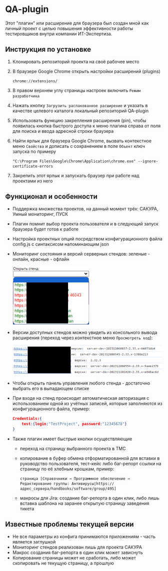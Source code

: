 # QA-plugin

Этот "плагин" или расширение для браузера был создан мной как личный проект с целью повышения эффективности работы тестировщиков внутри компании ИТ-Экспертиза.

## Инструкция по установке

1. Клонировать репозиторий проекта на своё рабочее место
1. В браузере Google Chrome открыть настройки расширений (plugins)

    ```link
    chrome://extensions/
    ```

1. В правом верхнем углу страницы настроек включить `Режим разработчика`
1. Нажать кнопку `Загрузить распакованное расширение` и указать в качестве целевого каталога локальный репозиторий QA-plugin
1. Использовать функцию закрепления расширения (pin), чтобы появилась кнопка быстрого доступа к меню плагина справа от поля для поиска и ввода адресной строки браузера
1. Найти ярлык для браузера Google Chrome, вызвать контекстное меню `Свойства` и дописать с сохранением в поле `Объект` ключ запуска по примеру

    ```text
    "C:\Program Files\Google\Chrome\Application\chrome.exe" --ignore-certificate-errors
    ```

1. Закрепить этот ярлык и запускать браузер при работе над проектами из него

## Функционал и особенности

* Поддержка множества проектов, на данный момент трёх: САКУРА, Умный мониторинг, ПУСК
* Плагин помнит выбор проекта пользователя и в следующий запуск браузера будет готов к работе
* Настройка проектных опций посредством конфигурационного файла config.js с синтаксисом напоминающим json
* Мониторинг состояния и версий серверных стендов: зеленые - онлайн, красные - офлайн

  ![Мониторинг](readme-img/мониторинг.png)

* Версии доступных стендов можно увидеть из консольного вывода расширения (переход через контекстное меню `Просмотреть код`):

  ![Версии](readme-img/версии.png)

* Чтобы открыть панель управления любого стенда - достаточно выбрать его в выпадающем списке
* При входе на стенд происходит автоматическая авторизация с использованием одной из учётных записей, которые заполняются из конфигурационного файла, пример:

    ```json
    Credentials:{
		test:{login:"TestProject", password:"12345678"}
    }
    ```

* Также плагин имеет быстрые кнопки осуществляющие
  * переход на страницу выбранного проекта в ТМС
  * копирование в буфер обмена отформатированной для вставки в руководство пользователя, тест-кейс либо баг-репорт ссылки на страницу по её хлебным крошкам, пример:

    ```text
    cтраница [Справочники → Программное обеспечение → Редактирование группы: Антивирусы|https://адрес_сервера/handbooks/software/group/495]
    ```

  * макросы для Jira: создание баг-репорта в один клик, либо лишь вставка шаблона на заранее открытую страницу заведения тикета

## Известные проблемы текущей версии

* Не все параметры из конфига принимаются приложениям - часть является заглушкой
* Мониторинг стендов реализован лишь для проекта САКУРА
* Макрос создания баг-репорта в один клик может зависнуть
* Копирование страницы может не сработать, либо может скопировать не текущую страницу, а прошлую
